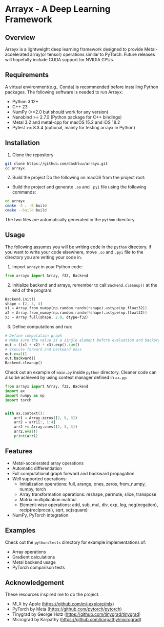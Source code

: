 # Arrayx - A Deep Learning Framework

## Overview
Arrayx is a lightweight deep learning framework designed to provide Metal-accelerated array(or tensor) operations similar to PyTorch. Future releases will hopefully include CUDA support for NVIDIA GPUs.

## Requirements
A virtual environment(e.g., Conda) is recommended before installing Python packages. The following software is needed to run Arrayx:
- Python 3.12+
- C++ 23
- NumPy (>=2.0 but should work for any version)
- Nanobind >= 2.7.0 (Python package for C++ bindings)
- Metal 3.2 and metal-cpp for macOS 15.2 and iOS 18.2
- Pytest >= 8.3.4 (optional, mainly for testing arrayx in Python)

## Installation
1. Clone the repository
```bash
git clone https://github.com/dashluu/arrayx.git
cd arrayx
```

2. Build the project
Do the following on macOS from the project root:
* Build the project and generate `.so` and `.pyi` file using the following commands:
```bash
cd arrayx
cmake -S . -B build
cmake --build build
```
The two files are automatically generated in the `python` directory.


## Usage
The following assumes you will be writing code in the `python` directory. If you want to write your code elsewhere, move `.so` and `.pyi` file to the directory you are writing your code in.

1. Import `arrayx` in your Python code:
```python
from arrayx import Array, f32, Backend
```

2. Initialize backend and arrays, remember to call `Backend.cleanup()` at the end of the program:
```python
Backend.init()
shape = [2, 3, 4]
x1 = Array.from_numpy(np.random.randn(*shape).astype(np.float32))
x2 = Array.from_numpy(np.random.randn(*shape).astype(np.float32))
x3 = Array.full(shape, 2.0, dtype=f32)
```

3. Define computations and run:
```python
# Define computation graph
# Make sure the value is a single element before evaluation and backpropagation
out = ((x1 + x2) * x3).exp().sum()
# Execute forward and backward pass
out.eval()
out.backward()
Backend.cleanup()
```

Check out an example of `main.py` inside `python` directory. Cleaner code can also be achieved by using context manager defined in `ax.py`:
```python
from arrayx import Array, f32, Backend
import ax
import numpy as np
import torch


with ax.context():
    arr1 = Array.zeros([2, 5, 3])
    arr2 = arr1[:, 1:4]
    arr2 += Array.ones([2, 3, 3])
    arr2.eval()
    print(arr1)
```

## Features
- Metal-accelerated array operations
- Automatic differentiation
- Full computational graph forward and backward propagation
- Well supported operations:
  - Initialization operations: full, arange, ones, zeros, from_numpy, numpy, torch
  - Array transformation operations: reshape, permute, slice, transpose
  - Matrix multiplication matmul
  - Element-wise operations: add, sub, mul, div, exp, log, neg(negation), recip(reciprocal), sqrt, sq(square)
- NumPy, PyTorch integration

## Examples
Check out the `python/tests` directory for example implementations of:
- Array operations
- Gradient calculations
- Metal backend usage
- PyTorch comparison tests

## Acknowledgement
These resources inspired me to do the project:
- MLX by Apple (https://github.com/ml-explore/mlx)
- PyTorch by Meta (https://github.com/pytorch/pytorch)
- Tinygrad by George Hotz (https://github.com/tinygrad/tinygrad)
- Micrograd by Karpathy (https://github.com/karpathy/micrograd)
